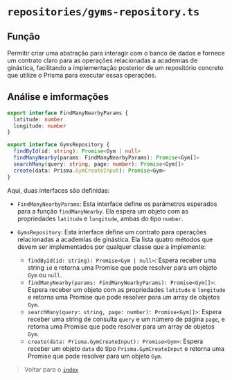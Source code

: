 # `repositories/gyms-repository.ts`

## Função

Permitir criar uma abstração para interagir com o banco de dados e fornece um contrato claro para as operações relacionadas a academias de ginástica, facilitando a implementação posterior de um repositório concreto que utilize o Prisma para executar essas operações.

## Análise e imformações

   ```typescript
   export interface FindManyNearbyParams {
     latitude: number
     longitude: number
   }
   
   export interface GymsRepository {
     findById(id: string): Promise<Gym | null>
     findManyNearby(params: FindManyNearbyParams): Promise<Gym[]>
     searchMany(query: string, page: number): Promise<Gym[]>
     create(data: Prisma.GymCreateInput): Promise<Gym>
   }
   ```

   Aqui, duas interfaces são definidas:

- `FindManyNearbyParams`: Esta interface define os parâmetros esperados para a função `findManyNearby`. Ela espera um objeto com as propriedades `latitude` e `longitude`, ambas do tipo `number`.

- `GymsRepository`: Esta interface define um contrato para operações relacionadas a academias de ginástica. Ela lista quatro métodos que devem ser implementados por qualquer classe que a implemente:
  - `findById(id: string): Promise<Gym | null>`: Espera receber uma string `id` e retorna uma Promise que pode resolver para um objeto `Gym` ou `null`.
  - `findManyNearby(params: FindManyNearbyParams): Promise<Gym[]>`: Espera receber um objeto com as propriedades `latitude` e `longitude` e retorna uma Promise que pode resolver para um array de objetos `Gym`.
  - `searchMany(query: string, page: number): Promise<Gym[]>`: Espera receber uma string de consulta `query` e um número de página `page`, e retorna uma Promise que pode resolver para um array de objetos `Gym`.
  - `create(data: Prisma.GymCreateInput): Promise<Gym>`: Espera receber um objeto `data` do tipo `Prisma.GymCreateInput` e retorna uma Promise que pode resolver para um objeto `Gym`.

> Voltar para o [`index`](../../../index.md)
